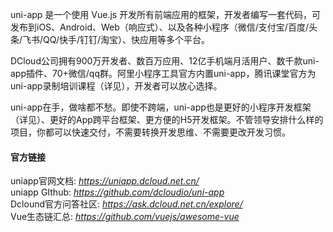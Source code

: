 uni-app 是一个使用 Vue.js 开发所有前端应用的框架，开发者编写一套代码，可发布到iOS、Android、Web（响应式）、以及各种小程序（微信/支付宝/百度/头条/飞书/QQ/快手/钉钉/淘宝）、快应用等多个平台。

DCloud公司拥有900万开发者、数百万应用、12亿手机端月活用户、数千款uni-app插件、70+微信/qq群。阿里小程序工具官方内置uni-app，腾讯课堂官方为uni-app录制培训课程（详见），开发者可以放心选择。

uni-app在手，做啥都不愁。即使不跨端，uni-app也是更好的小程序开发框架（详见）、更好的App跨平台框架、更方便的H5开发框架。不管领导安排什么样的项目，你都可以快速交付，不需要转换开发思维、不需要更改开发习惯。


#### 官方链接
uniapp官网文档: *https://uniapp.dcloud.net.cn/*  <br/>
uniapp GIthub: *https://github.com/dcloudio/uni-app* <br/> 
Dclound官方问答社区: *https://ask.dcloud.net.cn/explore/* <br/>
Vue生态链汇总: *https://github.com/vuejs/awesome-vue*  
